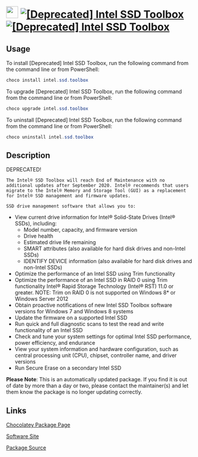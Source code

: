 ﻿# <img src="https://cdn.jsdelivr.net/gh/mkevenaar/chocolatey-packages@2a0d1b78a421771353d15c06da4341ae2b325cda/icons/intel.ssd.toolbox.png" width="32" height="32"/> [![[Deprecated] Intel SSD Toolbox](https://img.shields.io/chocolatey/v/intel.ssd.toolbox.svg?label=%5BDeprecated%5D+Intel+SSD+Toolbox)](https://community.chocolatey.org/packages/intel.ssd.toolbox) [![[Deprecated] Intel SSD Toolbox](https://img.shields.io/chocolatey/dt/intel.ssd.toolbox.svg)](https://community.chocolatey.org/packages/intel.ssd.toolbox)

## Usage

To install [Deprecated] Intel SSD Toolbox, run the following command from the command line or from PowerShell:

```powershell
choco install intel.ssd.toolbox
```

To upgrade [Deprecated] Intel SSD Toolbox, run the following command from the command line or from PowerShell:

```powershell
choco upgrade intel.ssd.toolbox
```

To uninstall [Deprecated] Intel SSD Toolbox, run the following command from the command line or from PowerShell:

```powershell
choco uninstall intel.ssd.toolbox
```

## Description

DEPRECATED!

    The Intel® SSD Toolbox will reach End of Maintenance with no additional updates after September 2020. Intel® recommends that users migrate to the Intel® Memory and Storage Tool (GUI) as a replacement for Intel® SSD management and firmware updates.

    SSD drive management software that allows you to:

- View current drive information for Intel® Solid-State Drives (Intel® SSDs), including:
  - Model number, capacity, and firmware version
  - Drive health
  - Estimated drive life remaining
  - SMART attributes (also available for hard disk drives and non-Intel SSDs)
  - IDENTIFY DEVICE information (also available for hard disk drives and non-Intel SSDs)
- Optimize the performance of an Intel SSD using Trim functionality
- Optimize the performance of an Intel SSD in RAID 0 using Trim functionality Intel® Rapid Storage Technology (Intel® RST) 11.0 or greater. NOTE: Trim on RAID 0 is not supported on Windows 8* or Windows Server 2012
- Obtain proactive notifications of new Intel SSD Toolbox software versions for Windows 7 and Windows 8 systems
- Update the firmware on a supported Intel SSD
- Run quick and full diagnostic scans to test the read and write functionality of an Intel SSD
- Check and tune your system settings for optimal Intel SSD performance, power efficiency, and endurance
- View your system information and hardware configuration, such as central processing unit (CPU), chipset, controller name, and driver versions
- Run Secure Erase on a secondary Intel SSD

**Please Note**: This is an automatically updated package. If you find it is
out of date by more than a day or two, please contact the maintainer(s) and
let them know the package is no longer updating correctly.


## Links

[Chocolatey Package Page](https://community.chocolatey.org/packages/intel.ssd.toolbox)

[Software Site](https://downloadcenter.intel.com/download/30058/Intel-Memory-and-Storage-Tool-GUI)

[Package Source](https://github.com/mkevenaar/chocolatey-packages/tree/master/deprecated/intel.ssd.toolbox)

